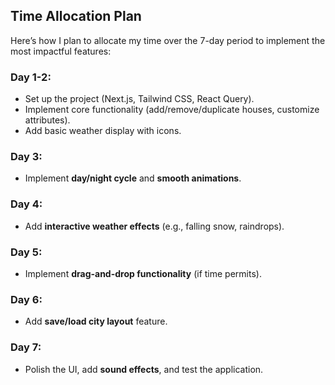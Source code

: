 ## Time Allocation Plan

Here’s how I plan to allocate my time over the 7-day period to implement the most impactful features:

### **Day 1-2:**
- Set up the project (Next.js, Tailwind CSS, React Query).
- Implement core functionality (add/remove/duplicate houses, customize attributes).
- Add basic weather display with icons.

### **Day 3:**
- Implement **day/night cycle** and **smooth animations**.

### **Day 4:**
- Add **interactive weather effects** (e.g., falling snow, raindrops).

### **Day 5:**
- Implement **drag-and-drop functionality** (if time permits).

### **Day 6:**
- Add **save/load city layout** feature.

### **Day 7:**
- Polish the UI, add **sound effects**, and test the application.